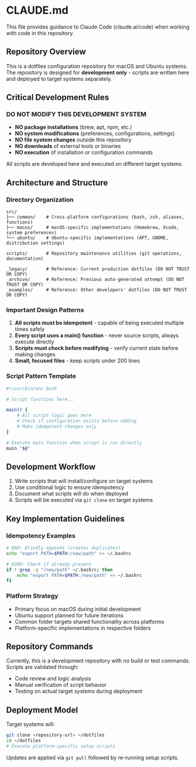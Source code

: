 # CLAUDE.md

This file provides guidance to Claude Code (claude.ai/code) when working with code in this repository.

## Repository Overview

This is a dotfiles configuration repository for macOS and Ubuntu systems. The repository is designed for **development only** - scripts are written here and deployed to target systems separately.

## Critical Development Rules

### DO NOT MODIFY THIS DEVELOPMENT SYSTEM
- **NO package installations** (brew, apt, npm, etc.)
- **NO system modifications** (preferences, configurations, settings)
- **NO file system changes** outside this repository
- **NO downloads** of external tools or binaries
- **NO execution** of installation or configuration commands

All scripts are developed here and executed on different target systems.

## Architecture and Structure

### Directory Organization

```
src/
├── common/    # Cross-platform configurations (bash, zsh, aliases, functions)
├── macos/     # macOS-specific implementations (Homebrew, Xcode, system preferences)
└── ubuntu/    # Ubuntu-specific implementations (APT, GNOME, distribution settings)

scripts/       # Repository maintenance utilities (git operations, documentation)

_legacy/       # Reference: Current production dotfiles (DO NOT TRUST OR COPY)
_archive/      # Reference: Previous auto-generated attempt (DO NOT TRUST OR COPY)
_examples/     # Reference: Other developers' dotfiles (DO NOT TRUST OR COPY)
```

### Important Design Patterns

1. **All scripts must be idempotent** - capable of being executed multiple times safely
2. **Every script uses a main() function** - never source scripts, always execute directly
3. **Scripts must check before modifying** - verify current state before making changes
4. **Small, focused files** - keep scripts under 200 lines

### Script Pattern Template

```bash
#!/usr/bin/env bash

# Script functions here...

main() {
    # All script logic goes here
    # Check if configuration exists before adding
    # Make idempotent changes only
}

# Execute main function when script is run directly
main "$@"
```

## Development Workflow

1. Write scripts that will install/configure on target systems
2. Use conditional logic to ensure idempotency
3. Document what scripts will do when deployed
4. Scripts will be executed via `git clone` on target systems

## Key Implementation Guidelines

### Idempotency Examples

```bash
# BAD: Blindly appends (creates duplicates)
echo "export PATH=$PATH:/new/path" >> ~/.bashrc

# GOOD: Check if already present
if ! grep -q "/new/path" ~/.bashrc; then
    echo "export PATH=$PATH:/new/path" >> ~/.bashrc
fi
```

### Platform Strategy

- Primary focus on macOS during initial development
- Ubuntu support planned for future iterations
- Common folder targets shared functionality across platforms
- Platform-specific implementations in respective folders

## Repository Commands

Currently, this is a development repository with no build or test commands. Scripts are validated through:
- Code review and logic analysis
- Manual verification of script behavior
- Testing on actual target systems during deployment

## Deployment Model

Target systems will:
```bash
git clone <repository-url> ~/dotfiles
cd ~/dotfiles
# Execute platform-specific setup scripts
```

Updates are applied via `git pull` followed by re-running setup scripts.
